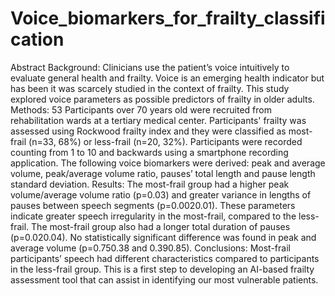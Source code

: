 # Voice_biomarkers_for_frailty_classification
Abstract 
Background: Clinicians use the patient’s voice intuitively to evaluate general health and frailty. Voice is an emerging health indicator but has been it was scarcely studied 
in the context of frailty. This study explored voice parameters as possible predictors of frailty in older adults.
Methods: 53 Participants over 70 years old were recruited from rehabilitation wards at a tertiary medical center. Participants' frailty was assessed using Rockwood frailty 
index and they were classified as most-frail (n=33, 68%) or less-frail (n=20, 32%). Participants were recorded counting from 1 to 10 and backwards using a smartphone recording 
application. The following voice biomarkers were derived: peak and average volume, peak/average volume ratio, pauses’ total length and pause length standard deviation.
Results: The most-frail group had a higher peak volume/average volume ratio (p=0.03) and greater variance in lengths of pauses between speech segments (p=0.0020.01). 
These parameters indicate greater speech irregularity in the most-frail, compared to the less-frail. The most-frail group also had a longer total duration of pauses (p=0.020.04).
No statistically significant difference was found in peak and average volume (p=0.750.38 and 0.390.85).
Conclusions: Most-frail participants’ speech had different characteristics compared to participants in the less-frail group. This is a first step to developing an AI-based 
frailty assessment tool that can assist in identifying our most vulnerable patients.  

